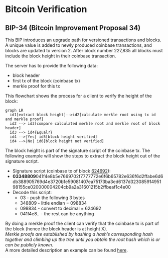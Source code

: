 # Bitcoin Verification

## BIP-34 (Bitcoin Improvement Proposal 34)
This BIP introduces an upgrade path for versioned transactions and blocks. A 
unique value is added to newly produced coinbase transactions, and blocks are 
updated to version 2. After block number 227,835 all blocks must include the 
block height in their coinbase transaction.

The server has to provide the following data:
*  block header
*  first tx of the block (coinbase tx)
*  merkle proof for this tx

This flowchart shows the process for a client to verify the height of the block:

```mermaid
graph LR
  id1[extract block height]-->id2[calculate merkle root using tx id and merkle proof]
  id2 --> id3[compare calculated merkle root and merkle root of block header]
  id3 --> id4{Equal?}
  id4 -->|Yes| id5[block height verified]
  id4 -->|No| id6[block height not verified]
```


The block height is part of the signature script of the coinbase tx. The following
example will show the steps to extract the block height out of the signature
script. 
*  Signature script (coinbase tx of block [624692](https://blockchair.com/bitcoin/transaction/02d8cdb103f50532e2f18d9d1f85c016468ee0294908d387e38f80b99410d893)):
*  **03348809**041f4e8b5e7669702f7777772e6f6b65782e636f6d2ffabe6d6db388905769d4e3720b1e59081407ea75173ba3ed6137d32308591495198155ce020000004204cb9a2a31601215b2ffbeaf1c4e00
*  Decode this script:
    *  03 - push the following 3 bytes
    *  348809 - little endian = 098834
    *  098834 - convert to decimal = 624692
    *  041f4e8.. - the rest can be anything
    
By doing a merkle proof the client can verify that the coinbase tx is part of
the block (hence the block header is at height X). \
*Merkle proofs are established by hashing a hash’s corresponding hash together 
and climbing up the tree until you obtain the root hash which is or can be publicly known.* \
A more detailed description an example can be found [here](https://medium.com/crypto-0-nite/merkle-proofs-explained-6dd429623dc5).